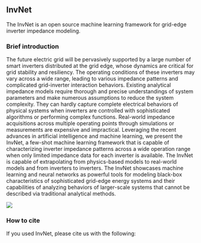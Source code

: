 ## InvNet
The InvNet is an open source machine learning framework for grid-edge inverter impedance modeling. 

### Brief introduction
The future electric grid will be pervasively supported by a large number of smart inverters distributed at the grid edge, whose dynamics are critical for grid stability and resiliency. The operating conditions of these inverters may vary across a wide range, leading to various impedance patterns and complicated grid-inverter interaction behaviors. Existing analytical impedance models require thorough and precise understandings of system parameters and make numerous assumptions to reduce the system complexity. They can hardly capture complete electrical behaviors of physical systems when inverters are controlled with sophisticated algorithms or performing complex functions. Real-world impedance acquisitions across multiple operating points through simulations or measurements are expensive and impractical. Leveraging the recent advances in artificial intelligence and machine learning, we present the InvNet, a few-shot machine learning framework that is capable of characterizing inverter impedance patterns across a wide operation range when only limited impedance data for each inverter is available. The InvNet is capable of extrapolating from physics-based models to real-world models and from inverters to inverters. The InvNet showcases machine learning and neural networks as powerful tools for modeling black-box characteristics of sophisticated grid-edge energy systems and their capabilities of analyzing behaviors of larger-scale systems that cannot be described via traditional analytical methods.

![](https://github.com/superrabbit2023/InvNet/blob/main/doc/Overall.png)

### How to cite
If you used InvNet, please cite us with the following:
